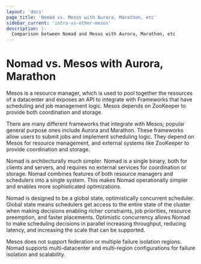 ```yaml
---
layout: 'docs'
page_title: 'Nomad vs. Mesos with Aurora, Marathon, etc'
sidebar_current: 'intro-vs-other-mesos'
description: |-
  Comparison between Nomad and Mesos with Aurora, Marathon, etc
---
```


# Nomad vs. Mesos with Aurora, Marathon

Mesos is a resource manager, which is used to pool together the
resources of a datacenter and exposes an API to integrate with
Frameworks that have scheduling and job management logic. Mesos
depends on ZooKeeper to provide both coordination and storage.

There are many different frameworks that integrate with Mesos;
popular general purpose ones include Aurora and Marathon.
These frameworks allow users to submit jobs and implement scheduling
logic. They depend on Mesos for resource management, and external
systems like ZooKeeper to provide coordination and storage.

Nomad is architecturally much simpler. Nomad is a single binary, both for clients
and servers, and requires no external services for coordination or storage.
Nomad combines features of both resource managers and schedulers into a single system.
This makes Nomad operationally simpler and enables more sophisticated
optimizations.

Nomad is designed to be a global state, optimistically concurrent scheduler.
Global state means schedulers get access to the entire state of the cluster when
making decisions enabling richer constraints, job priorities, resource preemption,
and faster placements. Optimistic concurrency allows Nomad to make scheduling
decisions in parallel increasing throughput, reducing latency, and increasing
the scale that can be supported.

Mesos does not support federation or multiple failure isolation regions.
Nomad supports multi-datacenter and multi-region configurations for failure
isolation and scalability.

